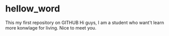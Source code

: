 # hellow_word
This my first repository on GITHUB
Hi guys, I am a student who want't learn more konwlage for living. Nice to meet you.
